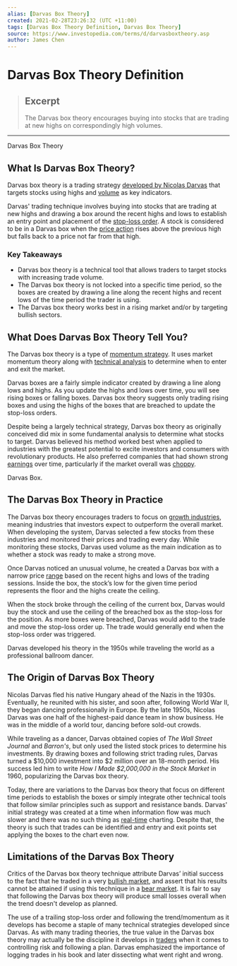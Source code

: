 ```yaml
---
alias: [Darvas Box Theory]
created: 2021-02-28T23:26:32 (UTC +11:00)
tags: [Darvas Box Theory Definition, Darvas Box Theory]
source: https://www.investopedia.com/terms/d/darvasboxtheory.asp
author: James Chen
---
```


# Darvas Box Theory Definition

> ## Excerpt
> The Darvas box theory encourages buying into stocks that are trading at new highs on correspondingly high volumes.

---

Darvas Box Theory
## What Is Darvas Box Theory?

Darvas box theory is a trading strategy [developed by Nicolas Darvas](https://www.investopedia.com/articles/trading/07/darvas-box.asp) that targets stocks using highs and [volume](https://www.investopedia.com/terms/v/volume.asp) as key indicators.

Darvas' trading technique involves buying into stocks that are trading at new highs and drawing a box around the recent highs and lows to establish an entry point and placement of the [stop-loss order](https://www.investopedia.com/terms/s/stop-lossorder.asp). A stock is considered to be in a Darvas box when the [price action](https://www.investopedia.com/terms/p/price-action.asp) rises above the previous high but falls back to a price not far from that high.

### Key Takeaways

-   Darvas box theory is a technical tool that allows traders to target stocks with increasing trade volume.
-   The Darvas box theory is not locked into a specific time period, so the boxes are created by drawing a line along the recent highs and recent lows of the time period the trader is using.
-   The Darvas box theory works best in a rising market and/or by targeting bullish sectors.

## What Does Darvas Box Theory Tell You?

The Darvas box theory is a type of [momentum strategy](https://www.investopedia.com/terms/m/momentum_investing.asp). It uses market momentum theory along with [technical analysis](https://www.investopedia.com/terms/t/technicalanalysis.asp) to determine when to enter and exit the market.

Darvas boxes are a fairly simple indicator created by drawing a line along lows and highs. As you update the highs and lows over time, you will see rising boxes or falling boxes. Darvas box theory suggests only trading rising boxes and using the highs of the boxes that are breached to update the stop-loss orders.

Despite being a largely technical strategy, Darvas box theory as originally conceived did mix in some fundamental analysis to determine what stocks to target. Darvas believed his method worked best when applied to industries with the greatest potential to excite investors and consumers with revolutionary products. He also preferred companies that had shown strong [earnings](https://www.investopedia.com/terms/e/earnings.asp) over time, particularly if the market overall was [choppy](https://www.investopedia.com/terms/c/choppymarket.asp).

Darvas Box.

## The Darvas Box Theory in Practice

The Darvas box theory encourages traders to focus on [growth industries](https://www.investopedia.com/terms/g/growthindustry.asp), meaning industries that investors expect to outperform the overall market. When developing the system, Darvas selected a few stocks from these industries and monitored their prices and trading every day. While monitoring these stocks, Darvas used volume as the main indication as to whether a stock was ready to make a strong move.

Once Darvas noticed an unusual volume, he created a Darvas box with a narrow price [range](https://www.investopedia.com/terms/r/range.asp) based on the recent highs and lows of the trading sessions. Inside the box, the stock’s low for the given time period represents the floor and the highs create the ceiling.

When the stock broke through the ceiling of the current box, Darvas would buy the stock and use the ceiling of the breached box as the stop-loss for the position. As more boxes were breached, Darvas would add to the trade and move the stop-loss order up. The trade would generally end when the stop-loss order was triggered.

Darvas developed his theory in the 1950s while traveling the world as a professional ballroom dancer.

## The Origin of Darvas Box Theory

Nicolas Darvas fled his native Hungary ahead of the Nazis in the 1930s. Eventually, he reunited with his sister, and soon after, following World War II, they began dancing professionally in Europe. By the late 1950s, Nicolas Darvas was one half of the highest-paid dance team in show business. He was in the middle of a world tour, dancing before sold-out crowds.

While traveling as a dancer, Darvas obtained copies of _The Wall Street Journal_ and _Barron's_, but only used the listed stock prices to determine his investments. By drawing boxes and following strict trading rules, Darvas turned a $10,000 investment into $2 million over an 18-month period. His success led him to write _How I Made $2,000,000 in the Stock Market_ in 1960, popularizing the Darvas box theory.

Today, there are variations to the Darvas box theory that focus on different time periods to establish the boxes or simply integrate other technical tools that follow similar principles such as support and resistance bands. Darvas' initial strategy was created at a time when information flow was much slower and there was no such thing as [real-time](https://www.investopedia.com/terms/r/real_time.asp) charting. Despite that, the theory is such that trades can be identified and entry and exit points set applying the boxes to the chart even now.

## Limitations of the Darvas Box Theory

Critics of the Darvas box theory technique attribute Darvas’ initial success to the fact that he traded in a very [bullish market](https://www.investopedia.com/terms/b/bullmarket.asp), and assert that his results cannot be attained if using this technique in a [bear market](https://www.investopedia.com/terms/b/bearmarket.asp). It is fair to say that following the Darvas box theory will produce small losses overall when the trend doesn't develop as planned.

The use of a trailing stop-loss order and following the trend/momentum as it develops has become a staple of many technical strategies developed since Darvas. As with many trading theories, the true value in the Darvas box theory may actually be the discipline it develops in [traders](https://www.investopedia.com/terms/t/trader.asp) when it comes to controlling risk and following a plan. Darvas emphasized the importance of logging trades in his book and later dissecting what went right and wrong.
